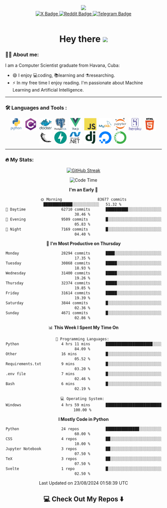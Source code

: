 <!--
**lorainemg/lorainemg** is a ✨ _special_ ✨ repository because its `README.md` (this file) appears on your GitHub profile.

Here are some ideas to get you started:
-->
<div id="header" align="center">
  <img src="https://media.giphy.com/media/L1R1tvI9svkIWwpVYr/giphy.gif" width="300"/>
  <div id="badges">
<!--     <a href="https://www.linkedin.com/in/lorainemg">
      <img src="https://img.shields.io/badge/LinkedIn-blue?style=for-the-badge&logo=linkedin&logoColor=white" alt="LinkedIn Badge"/>
    </a> -->
      <a href="https://twitter.com/u_knoth1ng">
      <img src="https://img.shields.io/badge/Twitter-black?style=for-the-badge&logo=x&logoColor=white" alt="X Badge"/>
    </a>
    <a href="https://www.reddit.com/user/u_knothing">
      <img src="https://img.shields.io/badge/Reddit-red?logo=reddit&logoColor=white&style=for-the-badge" alt="Reddit Badge"/>
    </a>
    <a href="https://t.me/u_knothing">
      <img src="https://img.shields.io/badge/Telegram-white?logo=telegram&style=for-the-badge" alt="Telegram Badge"/>
    </a>
  </div>
  <img src="https://komarev.com/ghpvc/?username=lorainemg&style=flat-square&color=red" alt=""/>
</div>

<h1 align="center">Hey there <img src="https://media.giphy.com/media/hvRJCLFzcasrR4ia7z/giphy.gif" width="40"></h1>

<!-- ![Jokes Card](https://readme-jokes.vercel.app/api?hideBorder&theme=react) -->

### 👩‍💻 About me:

I am a Computer Scientist graduate from Havana, Cuba:

<!-- - 🔭 I'm currently working as a Professor at the University of Havana, where I teach Logic, Programming and Machine Learning. -->
- 😄 I enjoy 💻coding, 📚learning and ⚗️researching.
- ⚡ In my free time I enjoy reading. I'm passionate about Machine Learning and Artificial Intelligence.
<!-- - :mailbox:How to reach me: [![Linkedin Badge](https://img.shields.io/badge/Loraine-blue?style=flat&logo=Linkedin&logoColor=white)](https://www.linkedin.com/in/lorainemg) -->

---

### :hammer_and_wrench: Languages and Tools :
<div align="center">
  <img src="https://github.com/devicons/devicon/blob/master/icons/python/python-original-wordmark.svg" title="Python" alt="Python" width="40" height="40"/>&nbsp;
    <img src="https://github.com/devicons/devicon/blob/master/icons/csharp/csharp-original.svg" title="CSharp" alt="CSharp" width="40" height="40"/>&nbsp;
<!--     <img src="https://github.com/devicons/devicon/blob/master/icons/typescript/typescript-original.svg" title="Typescript" alt="Typescript" width="40" height="40"/>&nbsp; -->
    <img src="https://github.com/devicons/devicon/blob/master/icons/docker/docker-original-wordmark.svg" title="Docker" alt="Docker" width="40" height="40"/>&nbsp;
    <img src="https://github.com/devicons/devicon/blob/master/icons/postgresql/postgresql-original-wordmark.svg" title="PostgreSQL" alt="PostgreSQL" width="40" height="40"/>&nbsp;
  <img src="https://github.com/devicons/devicon/blob/master/icons/vuejs/vuejs-original-wordmark.svg" title="Vue" alt="Vue" width="40" height="40"/>&nbsp;
<!--     <img src="https://github.com/devicons/devicon/blob/master/icons/pandas/pandas-original-wordmark.svg" title="Pandas" alt="Pandas" width="40" height="40"/>&nbsp; -->
<!--   <img src="https://github.com/devicons/devicon/blob/master/icons/tensorflow/tensorflow-original-wordmark.svg" title="Tensorflow" alt="Tensorflow" width="80" height="40"/>&nbsp; -->
<!--   <img src="https://github.com/devicons/devicon/blob/master/icons/tailwindcss/tailwindcss-original-wordmark.svg" title="Tailwind" alt="Tailwind" width="40" height="40"/>&nbsp; -->
<!--   <img src="https://github.com/devicons/devicon/blob/master/icons/sqlalchemy/sqlalchemy-original-wordmark.svg" title="SQLAlchemy" alt="SQLAlchemy" width="40" height="40"/>&nbsp; -->
<!--     <img src="https://github.com/devicons/devicon/blob/master/icons/pytest/pytest-original-wordmark.svg" title="Pytest" alt="Pytest" width="40" height="40"/>&nbsp; -->
    <img src="https://github.com/devicons/devicon/blob/master/icons/javascript/javascript-original.svg" title="JavaScript" alt="JavaScript" width="40" height="40"/>&nbsp;
<!--     <img src="https://github.com/devicons/devicon/blob/master/icons/numpy/numpy-original-wordmark.svg" title="Numpy" alt="Numpy" width="40" height="40"/>&nbsp; -->
<!--     <img src="https://github.com/devicons/devicon/blob/master/icons/npm/npm-original-wordmark.svg" title="NPM" alt="NPM" width="40" height="40"/>&nbsp; -->
<!--     <img src="https://github.com/devicons/devicon/blob/master/icons/nodejs/nodejs-original-wordmark.svg" title="nodejs" alt="nodejs" width="40" height="40"/>&nbsp; -->
    <img src="https://github.com/devicons/devicon/blob/master/icons/mysql/mysql-original-wordmark.svg" title="MySQL" alt="MySQL" width="40" height="40"/>&nbsp;
<!--     <img src="https://github.com/devicons/devicon/blob/master/icons/mongodb/mongodb-original-wordmark.svg" title="mongodb" alt="mongodb" width="40" height="40"/>&nbsp; -->
<!--     <img src="https://github.com/devicons/devicon/blob/master/icons/linux/linux-original.svg" title="linux" alt="linux" width="40" height="40"/>&nbsp; -->
<!--     <img src="https://github.com/devicons/devicon/blob/master/icons/latex/latex-original.svg" title="latex" alt="latex" width="40" height="40"/>&nbsp; -->
    <img src="https://github.com/devicons/devicon/blob/master/icons/jupyter/jupyter-original-wordmark.svg" title="Jupyter" alt="Jupyter" width="40" height="40"/>&nbsp;
    <img src="https://github.com/devicons/devicon/blob/master/icons/heroku/heroku-original-wordmark.svg" title="Heroku" alt="Heroku" width="40" height="40"/>&nbsp;
    <img src="https://github.com/devicons/devicon/blob/master/icons/html5/html5-original-wordmark.svg" title="HTML5" alt="HTML5" width="40" height="40"/>&nbsp;
    <img src="https://github.com/devicons/devicon/blob/master/icons/flask/flask-original.svg" title="Flask" alt="Flask" width="40" height="40"/>&nbsp;
    <img src="https://github.com/devicons/devicon/blob/master/icons/fastapi/fastapi-plain.svg" title="Fastapi" alt="Fastapi" width="40" height="40"/>&nbsp;
    <img src="https://github.com/devicons/devicon/blob/master/icons/dot-net/dot-net-original-wordmark.svg" title="DotNET" alt="DotNET" width="40" height="40"/>&nbsp;
    <img src="https://github.com/devicons/devicon/blob/master/icons/django/django-plain.svg" title="Django" alt="Django" width="40" height="40"/>&nbsp;
    <img src="https://github.com/devicons/devicon/blob/master/icons/digitalocean/digitalocean-original.svg" title="DigitalOcean" alt="DigitalOcean" width="40" height="40"/>&nbsp;
<!--     <img src="https://github.com/devicons/devicon/blob/master/icons/bash/bash-original.svg" title="bash" alt="bash" width="40" height="40"/>&nbsp; -->
    <img src="https://github.com/devicons/devicon/blob/master/icons/anaconda/anaconda-original.svg" title="Anaconda" alt="Anaconda" width="40" height="40"/>&nbsp;
</div>

---

### :fire: My Stats:

<div align="center">
  
[![GitHub Streak](http://github-readme-streak-stats.herokuapp.com?user=lorainemg&theme=github-dark-blue&hide_border=true)](https://github.com/lorainemg)

<!-- [![My GitHub stats](https://github-readme-stats.vercel.app/api?username=lorainemg&theme=github_dark&count_private=true&show_icons=true&hide_border=true)](https://github.com/lorainemg)-->

<!-- [![Readme Card](https://github-readme-stats.vercel.app/api/pin/?username=lorainemg&repo=lorainemg)](https://github.com/anuraghazra/github-readme-stats) -->


<!-- [![Top Langs](https://github-readme-stats.vercel.app/api/top-langs/?username=lorainemg&layout=compact&theme=github_dark&hide_border=true&hide=css&count_private=true)](https://github.com/lorainemg) -->

<!--START_SECTION:waka-->
![Code Time](http://img.shields.io/badge/Code%20Time-2%2C844%20hrs%206%20mins-blue)

**I'm an Early 🐤** 

```text
🌞 Morning                83677 commits       █████████████░░░░░░░░░░░░   51.32 % 
🌆 Daytime                62710 commits       ██████████░░░░░░░░░░░░░░░   38.46 % 
🌃 Evening                9509 commits        █░░░░░░░░░░░░░░░░░░░░░░░░   05.83 % 
🌙 Night                  7169 commits        █░░░░░░░░░░░░░░░░░░░░░░░░   04.40 % 
```
📅 **I'm Most Productive on Thursday** 

```text
Monday                   28294 commits       ████░░░░░░░░░░░░░░░░░░░░░   17.35 % 
Tuesday                  30868 commits       █████░░░░░░░░░░░░░░░░░░░░   18.93 % 
Wednesday                31400 commits       █████░░░░░░░░░░░░░░░░░░░░   19.26 % 
Thursday                 32374 commits       █████░░░░░░░░░░░░░░░░░░░░   19.85 % 
Friday                   31614 commits       █████░░░░░░░░░░░░░░░░░░░░   19.39 % 
Saturday                 3844 commits        █░░░░░░░░░░░░░░░░░░░░░░░░   02.36 % 
Sunday                   4671 commits        █░░░░░░░░░░░░░░░░░░░░░░░░   02.86 % 
```


📊 **This Week I Spent My Time On** 

```text
💬 Programming Languages: 
Python                   4 hrs 11 mins       █████████████████████░░░░   84.09 % 
Other                    16 mins             █░░░░░░░░░░░░░░░░░░░░░░░░   05.52 % 
Requirements.txt         9 mins              █░░░░░░░░░░░░░░░░░░░░░░░░   03.20 % 
.env file                7 mins              █░░░░░░░░░░░░░░░░░░░░░░░░   02.46 % 
Bash                     6 mins              █░░░░░░░░░░░░░░░░░░░░░░░░   02.19 % 

💻 Operating System: 
Windows                  4 hrs 59 mins       █████████████████████████   100.00 % 
```

**I Mostly Code in Python** 

```text
Python                   24 repos            ███████████████░░░░░░░░░░   60.00 % 
CSS                      4 repos             ██░░░░░░░░░░░░░░░░░░░░░░░   10.00 % 
Jupyter Notebook         3 repos             ██░░░░░░░░░░░░░░░░░░░░░░░   07.50 % 
TeX                      3 repos             ██░░░░░░░░░░░░░░░░░░░░░░░   07.50 % 
Svelte                   1 repo              █░░░░░░░░░░░░░░░░░░░░░░░░   02.50 % 
```




 Last Updated on 23/08/2024 01:58:39 UTC
<!--END_SECTION:waka-->

<h2  align="center">💻 Check Out My Repos ⬇️ </h2>
  
